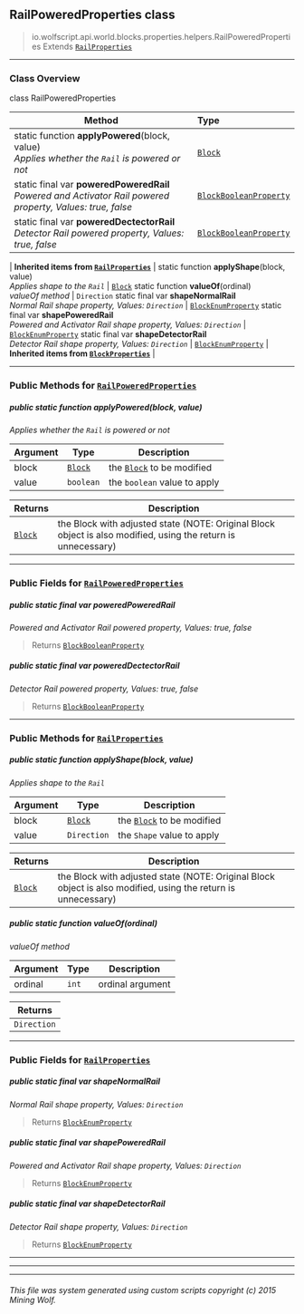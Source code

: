 ## RailPoweredProperties __class__

>io.wolfscript.api.world.blocks.properties.helpers.RailPoweredProperties
>Extends [`RailProperties`](RailProperties.md)

---

### Class Overview

class RailPoweredProperties

Method | Type   
--- | :--- 
static function __applyPowered__(block, value) <br> _Applies whether the `Rail` is powered or not_ | [`Block`](../../Block.md)
static final var __poweredPoweredRail__ <br> _Powered and Activator Rail powered property, Values: true, false_ | [`BlockBooleanProperty`](../BlockBooleanProperty.md)
static final var __poweredDectectorRail__ <br> _Detector Rail powered property, Values: true, false_ | [`BlockBooleanProperty`](../BlockBooleanProperty.md)
 |
__Inherited items from [`RailProperties`](RailProperties.md)__ |
static function __applyShape__(block, value) <br> _Applies shape to the `Rail`_ | [`Block`](../../Block.md)
static function __valueOf__(ordinal) <br> _valueOf method_ | `Direction`
static final var __shapeNormalRail__ <br> _Normal Rail shape property, Values: `Direction`_ | [`BlockEnumProperty`](../BlockEnumProperty.md)
static final var __shapePoweredRail__ <br> _Powered and Activator Rail shape property, Values: `Direction`_ | [`BlockEnumProperty`](../BlockEnumProperty.md)
static final var __shapeDetectorRail__ <br> _Detector Rail shape property, Values: `Direction`_ | [`BlockEnumProperty`](../BlockEnumProperty.md)
 |
__Inherited items from [`BlockProperties`](BlockProperties.md)__ |







---


### Public Methods for [`RailPoweredProperties`](RailPoweredProperties.md)

##### <a id='applypowered'></a>public static function __applyPowered__(block, value)

_Applies whether the `Rail` is powered or not_

Argument | Type | Description  
--- | --- | --- 
block | [`Block`](../../Block.md) | the [`Block`](../../Block.md) to be modified
value | `boolean` | the `boolean` value to apply

Returns | Description
--- | --- 
[`Block`](../../Block.md) | the Block with adjusted state (NOTE: Original Block object is also modified, using the return is unnecessary)


---

### Public Fields for [`RailPoweredProperties`](RailPoweredProperties.md)

##### <a id='poweredpoweredrail'></a>public static final var __poweredPoweredRail__

_Powered and Activator Rail powered property, Values: true, false_

>Returns
>  [`BlockBooleanProperty`](../BlockBooleanProperty.md)

##### <a id='powereddectectorrail'></a>public static final var __poweredDectectorRail__

_Detector Rail powered property, Values: true, false_

>Returns
>  [`BlockBooleanProperty`](../BlockBooleanProperty.md)

---

### Public Methods for [`RailProperties`](RailProperties.md)

##### <a id='applyshape'></a>public static function __applyShape__(block, value)

_Applies shape to the `Rail`_

Argument | Type | Description  
--- | --- | --- 
block | [`Block`](../../Block.md) | the [`Block`](../../Block.md) to be modified
value | `Direction` | the `Shape` value to apply

Returns | Description
--- | --- 
[`Block`](../../Block.md) | the Block with adjusted state (NOTE: Original Block object is also modified, using the return is unnecessary)


##### <a id='valueof'></a>public static function __valueOf__(ordinal)

_valueOf method_

Argument | Type | Description  
--- | --- | --- 
ordinal | `int` | ordinal argument

Returns | 
--- | 
`Direction` |


---

### Public Fields for [`RailProperties`](RailProperties.md)

##### <a id='shapenormalrail'></a>public static final var __shapeNormalRail__

_Normal Rail shape property, Values: `Direction`_

>Returns
>  [`BlockEnumProperty`](../BlockEnumProperty.md)

##### <a id='shapepoweredrail'></a>public static final var __shapePoweredRail__

_Powered and Activator Rail shape property, Values: `Direction`_

>Returns
>  [`BlockEnumProperty`](../BlockEnumProperty.md)

##### <a id='shapedetectorrail'></a>public static final var __shapeDetectorRail__

_Detector Rail shape property, Values: `Direction`_

>Returns
>  [`BlockEnumProperty`](../BlockEnumProperty.md)

---


---


---


###### This file was system generated using custom scripts copyright (c) 2015 Mining Wolf.
	

